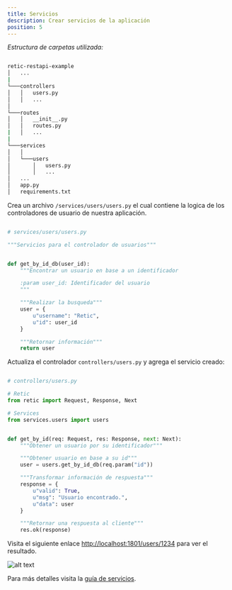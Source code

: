 ```yaml
---
title: Servicios
description: Crear servicios de la aplicación
position: 5
---
```


_Estructura de carpetas utilizada:_

```bash

retic-restapi-example
│   ...
|
└───controllers
│   │   users.py
│   │   ...
│
└───routes
│   │   __init__.py
│   │   routes.py
|   │   ...
|
└───services
│   │
│   └───users
│       │   users.py
│       │   ...
│   ...
│   app.py
│   requirements.txt

```

Crea un archivo `/services/users/users.py` el cual contiene la logica de los controladores de usuario de nuestra aplicación.

```python

# services/users/users.py

"""Servicios para el controlador de usuarios"""


def get_by_id_db(user_id):
    """Encontrar un usuario en base a un identificador

    :param user_id: Identificador del usuario
    """

    """Realizar la busqueda"""
    user = {
        u"username": "Retic",
        u"id": user_id
    }

    """Retornar información"""
    return user

```

Actualiza el controlador `controllers/users.py` y agrega el servicio creado:

```python

# controllers/users.py

# Retic
from retic import Request, Response, Next

# Services
from services.users import users


def get_by_id(req: Request, res: Response, next: Next):
    """Obtener un usuario por su identificador"""

    """Obtener usuario en base a su id"""
    user = users.get_by_id_db(req.param("id"))

    """Transformar información de respuesta"""
    response = {
        u"valid": True,
        u"msg": "Usuario encontrado.",
        u"data": user
    }

    """Retornar una respuesta al cliente"""
    res.ok(response)

```

Visita el siguiente enlace [http://localhost:1801/users/1234](http://localhost:1801/users/1234) para ver el resultado.

![alt text](/images/api_rest_app_4.png "API REST")

Para más detalles visita la [guía de servicios](/manual/es/fundamentals/services "/manual/[lang]/[section]/[slug]").

